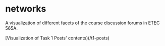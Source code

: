 # networks

A visualization of different facets of the course discussion forums in ETEC 565A.

[Visualization of Task 1 Posts' contents)(/t1-posts)
